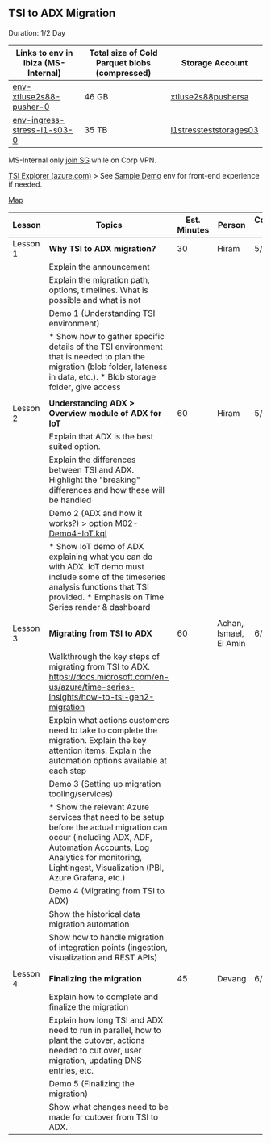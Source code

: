 ## TSI to ADX Migration
Duration: 1/2 Day


| Links to env in Ibiza	(MS-Internal) | Total size of Cold Parquet blobs (compressed) | Storage Account |
|--- |--- |--- |
| [env-xtluse2s88-pusher-0](https://ms.portal.azure.com/#@microsoft.onmicrosoft.com/resource/subscriptions/4780209c-aab1-443f-b575-45461519f1af/resourceGroups/xtluse2s88-pusher-rg/providers/Microsoft.TimeSeriesInsights/environments/env-xtluse2s88-pusher-0/overview) | 46 GB | [xtluse2s88pushersa](https://ms.portal.azure.com/#@microsoft.onmicrosoft.com/resource/subscriptions/4780209c-aab1-443f-b575-45461519f1af/resourceGroups/xtluse2s88-pusher-rg/providers/Microsoft.Storage/storageAccounts/xtluse2s88pushersa/overview) |
|[env-ingress-stress-l1-s03-0](https://ms.portal.azure.com/#@microsoft.onmicrosoft.com/resource/subscriptions/4780209c-aab1-443f-b575-45461519f1af/resourceGroups/Perftest03/providers/Microsoft.TimeSeriesInsights/environments/env-ingress-stress-l1-s03-0/overview) | 35 TB| [l1stressteststorages03](https://ms.portal.azure.com/#@microsoft.onmicrosoft.com/resource/subscriptions/4780209c-aab1-443f-b575-45461519f1af/resourceGroups/Perftest03/providers/Microsoft.Storage/storageAccounts/l1stressteststorages03/overview) |

MS-Internal only [join SG](https://idwebelements/GroupManagement.aspx?Group=adxdemoenv&Operation=join) while on Corp VPN.

[TSI Explorer (azure.com)](https://insights.timeseries.azure.com/?endpoint=api.crystal-dev.windows-int.net) > See [Sample Demo](https://insights.timeseries.azure.com/demo) env for front-end experience if needed.

[Map](./Map.md)
 
| Lesson | Topics | Est. Minutes | Person | Completion Date |
|---|---|---|---|---|
|Lesson 1 | **Why TSI to ADX migration?** | 30 | Hiram | 5/31/22 |
||Explain the announcement||||
||Explain the migration path, options, timelines. What is possible and what is not||||
||Demo 1 (Understanding TSI environment)||||
|| * Show how to gather specific details of the TSI environment that is needed to plan the migration (blob folder, lateness in data, etc.). * Blob storage folder, give access||||
||||||| 
|Lesson 2|**Understanding ADX > Overview module of ADX for IoT**|60| Hiram| 5/31/22 |
||Explain that ADX is the best suited option.||||
||Explain the differences between TSI and ADX. Highlight the "breaking" differences and how these will be handled|
||Demo 2 (ADX and how it works?) > option [M02-Demo4-IoT.kql](https://github.com/Azure/ADXIoTAnalytics/blob/main/assets/OfficialDemos/M02-Demo4-IoT.kql)||||
|| * Show IoT demo of ADX explaining what you can do with ADX. IoT demo must include some of the timeseries analysis functions that TSI provided. * Emphasis on Time Series render & dashboard||||
||||||| 
|Lesson 3 | **Migrating from TSI to ADX** | 60 | Achan, Ismael, El Amin | 6/15/22 |
|| Walkthrough the key steps of migrating from TSI to ADX. https://docs.microsoft.com/en-us/azure/time-series-insights/how-to-tsi-gen2-migration ||||	 
|| Explain what actions customers need to take to complete the migration. Explain the key attention items. Explain the automation options available at each step ||||
|| Demo 3 (Setting up migration tooling/services) ||||
|| * Show the relevant Azure services that need to be setup before the actual migration can occur (including ADX, ADF, Automation Accounts, Log Analytics for monitoring, LightIngest, Visualization (PBI, Azure Grafana, etc.) ||||
|| Demo 4 (Migrating from TSI to ADX) ||||
|| Show the historical data migration automation ||||
|| Show how to handle migration of integration points (ingestion, visualization and REST APIs) ||||
|||||||
| Lesson 4| **Finalizing the migration** | 45 | Devang | 6/15/22 |
|| Explain how to complete and finalize the migration||||
|| Explain how long TSI and ADX need to run in parallel, how to plant the cutover, actions needed to cut over, user migration, updating DNS entries, etc.||||	
|| Demo 5 (Finalizing the migration)||||
|| Show what changes need to be made for cutover from TSI to ADX.||||
